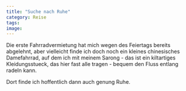 ```yaml
---
title: "Suche nach Ruhe"
category: Reise
tags: 
image: 
---
```


Die erste Fahrradvermietung hat mich wegen des Feiertags bereits abgelehnt, aber vielleicht finde ich doch noch ein kleines chinesisches Damefahrrad, auf dem ich mit meinem Sarong - das ist ein kiltartiges Kleidungsstueck, das hier fast alle tragen - bequem den Fluss entlang radeln kann.

Dort finde ich hoffentlich dann auch genung Ruhe.


